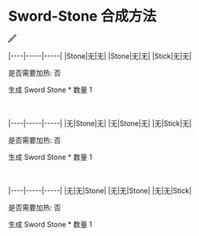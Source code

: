 # Sword-Stone 合成方法

![Icon](a75b627ab4baae24faeb489a472c1972.png)

|----|-----|-----|
|Stone|无|无|
|Stone|无|无|
|Stick|无|无|

是否需要加热: 否

生成 Sword Stone \* 数量 1
<br/> <br/> <br/> 

|----|-----|-----|
|无|Stone|无|
|无|Stone|无|
|无|Stick|无|

是否需要加热: 否

生成 Sword Stone \* 数量 1
<br/> <br/> <br/> 

|----|-----|-----|
|无|无|Stone|
|无|无|Stone|
|无|无|Stick|

是否需要加热: 否

生成 Sword Stone \* 数量 1
<br/> <br/> <br/> 

